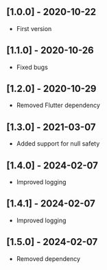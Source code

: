 ## [1.0.0] - 2020-10-22

* First version

## [1.1.0] - 2020-10-26

* Fixed bugs

## [1.2.0] - 2020-10-29

* Removed Flutter dependency

## [1.3.0] - 2021-03-07

* Added support for null safety

## [1.4.0] - 2024-02-07

* Improved logging

## [1.4.1] - 2024-02-07

* Improved logging

## [1.5.0] - 2024-02-07

* Removed dependency